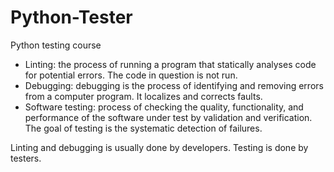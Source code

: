 # Python-Tester
Python testing course

 - Linting: the process of running a program that statically analyses code for potential errors.
   The code in question is not run. 
 - Debugging: debugging is the process of identifying and removing errors from a computer program.
   It localizes and corrects faults. 
 - Software testing:  process of checking the quality, functionality, and performance of the software
   under test by validation and verification. The goal of testing is the  systematic detection of failures.


Linting and debugging is usually done by developers. Testing is done by testers. 
